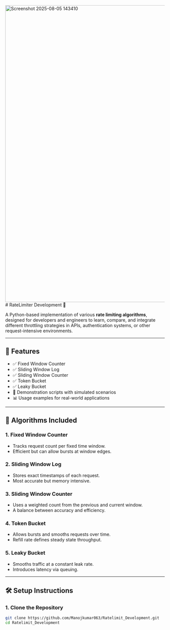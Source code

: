 <img width="1897" height="938" alt="Screenshot 2025-08-05 143410" src="https://github.com/user-attachments/assets/d2ac3e76-5df8-4bd9-aee9-952546086f98" />
# RateLimiter Development 🚦

A Python-based implementation of various **rate limiting algorithms**, designed for developers and engineers to learn, compare, and integrate different throttling strategies in APIs, authentication systems, or other request-intensive environments.

---

## 🚀 Features

- ✅ Fixed Window Counter
- ✅ Sliding Window Log
- ✅ Sliding Window Counter
- ✅ Token Bucket
- ✅ Leaky Bucket
- 🧪 Demonstration scripts with simulated scenarios
- 📊 Usage examples for real-world applications

---

## 📌 Algorithms Included

### 1. **Fixed Window Counter**
- Tracks request count per fixed time window.
- Efficient but can allow bursts at window edges.

### 2. **Sliding Window Log**
- Stores exact timestamps of each request.
- Most accurate but memory intensive.

### 3. **Sliding Window Counter**
- Uses a weighted count from the previous and current window.
- A balance between accuracy and efficiency.

### 4. **Token Bucket**
- Allows bursts and smooths requests over time.
- Refill rate defines steady state throughput.

### 5. **Leaky Bucket**
- Smooths traffic at a constant leak rate.
- Introduces latency via queuing.

---

## 🛠️ Setup Instructions

### 1. Clone the Repository

```bash
git clone https://github.com/Manojkumar063/Ratelimit_Development.git
cd Ratelimit_Development

